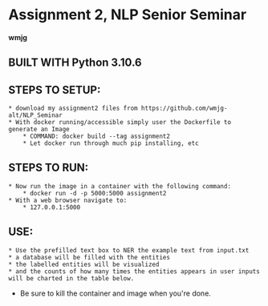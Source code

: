 # Assignment 2, NLP Senior Seminar

#### wmjg

## BUILT WITH Python 3.10.6

##  STEPS TO SETUP:
    * download my assignment2 files from https://github.com/wmjg-alt/NLP_Seminar
    * With docker running/accessible simply user the Dockerfile to generate an Image
        * COMMAND: docker build --tag assignment2
        * Let docker run through much pip installing, etc

## STEPS TO RUN:
    * Now run the image in a container with the following command:
        * docker run -d -p 5000:5000 assignment2
    * With a web browser navigate to:
        * 127.0.0.1:5000 

## USE:
    * Use the prefilled text box to NER the example text from input.txt
    * a database will be filled with the entities
    * the labelled entities will be visualized 
    * and the counts of how many times the entities appears in user inputs will be charted in the table below.

* Be sure to kill the container and image when you're done.
